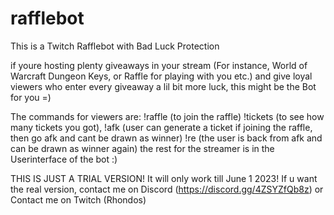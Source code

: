 # rafflebot
This is a Twitch Rafflebot with Bad Luck Protection


if youre hosting plenty giveaways in your stream (For instance, World of Warcraft Dungeon Keys, or Raffle for playing with you etc.) and give loyal viewers who enter every giveaway a lil bit more luck, this might be the Bot for you =)

The commands for viewers are: !raffle (to join the raffle) !tickets (to see how many tickets you got), !afk (user can generate a ticket if joining the raffle, then go afk and cant be drawn as winner) !re (the user is back from afk and can be drawn as winner again) the rest for the streamer is in the Userinterface of the bot :)

THIS IS JUST A TRIAL VERSION! It will only work till June 1 2023! If u want the real version, contact me on Discord (https://discord.gg/4ZSYZfQb8z) or Contact me on Twitch (Rhondos)
